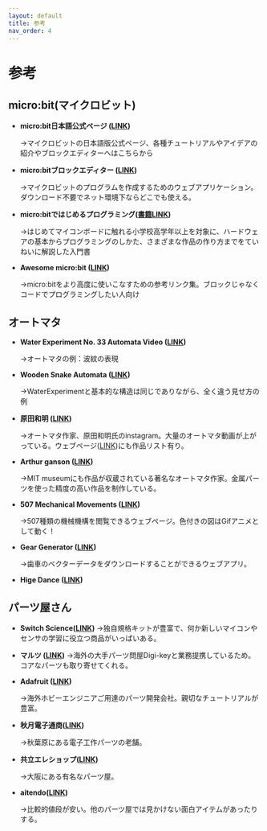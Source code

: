 ```yaml
---
layout: default
title: 参考
nav_order: 4
---
```


# 参考

## micro:bit\(マイクロビット\)

* **micro:bit日本語公式ページ \(**[**LINK**](http://microbit.org/ja/)**\)**

  →マイクロビットの日本語版公式ページ、各種チュートリアルやアイデアの紹介やブロックエディターへはこちらから

* **micro:bitブロックエディター \(**[**LINK**](https://makecode.microbit.org/#)**\)**

  →マイクロビットのプログラムを作成するためのウェブアプリケーション。ダウンロード不要でネット環境下ならどこでも使える。

* **micro:bitではじめるプログラミング\(**[**書籍LINK**](https://www.oreilly.co.jp/books/9784873118130/)**\)**

  →はじめてマイコンボードに触れる小学校高学年以上を対象に、ハードウェアの基本からプログラミングのしかた、さまざまな作品の作り方までをていねいに解説した入門書

* **Awesome micro:bit \(**[**LINK**](https://github.com/carlosperate/awesome-microbit#programming)**\)**

  →micro:bitをより高度に使いこなすための参考リンク集。ブロックじゃなくコードでプログラミングしたい人向け

## オートマタ

* **Water Experiment No. 33 Automata Video \(**[**LINK**](https://youtu.be/ZqzjAmPFND8)**\)**

  →オートマタの例：波紋の表現

* **Wooden Snake Automata \(**[**LINK**](https://www.youtube.com/watch?v=D2NEQVbdbj8)**\)**

  →WaterExperimentと基本的な構造は同じでありながら、全く違う見せ方の例

* **原田和明 \(**[**LINK**](https://www.instagram.com/kazu_automata/?utm_source=ig_embed)**\)**

  →オートマタ作家、原田和明氏のinstagram。大量のオートマタ動画が上がっている。ウェブページ\([LINK](http://nizo.jp/?cat=36)\)にも作品リスト有り。

* **Arthur ganson \(**[**LINK**](https://www.youtube.com/user/dreamingmachines)**\)**

  →MIT museumにも作品が収蔵されている著名なオートマタ作家。金属パーツを使った精度の高い作品を制作している。

* **507 Mechanical Movements \(**[**LINK**](http://507movements.com/)**\)**

  →507種類の機械機構を閲覧できるウェブページ。色付きの図はGifアニメとして動く！

* **Gear Generator \(**[**LINK**](https://geargenerator.com/)**\)**

  →歯車のベクターデータをダウンロードすることができるウェブアプリ。

* **Hige Dance \(**[**LINK**](https://vimeo.com/158605622)**\)**

## パーツ屋さん

* **Switch Science\(**[**LINK**](https://www.switch-science.com/)**\)**
  →独自規格キットが豊富で、何か新しいマイコンやセンサの学習に役立つ商品がいっぱいある。
* **マルツ \(**[**LINK**](https://www.marutsu.co.jp/)**\)**
  →海外の大手パーツ問屋Digi-keyと業務提携しているため。コアなパーツも取り寄せてくれる。

* **Adafruit \([LINK](https://www.adafruit.com/)\)**

  →海外ホビーエンジニアご用達のパーツ開発会社。親切なチュートリアルが豊富。

* **秋月電子通商\(**[**LINK**](http://akizukidenshi.com/catalog/)**\)**

  →秋葉原にある電子工作パーツの老舗。

* **共立エレショップ\(**[**LINK**](https://eleshop.jp/shop/goods/search.aspx)**\)**

  →大阪にある有名なパーツ屋。

* **aitendo\(**[**LINK**](http://www.aitendo.com/)**\)**

  →比較的値段が安い。他のパーツ屋では見かけない面白アイテムがあったりする。
